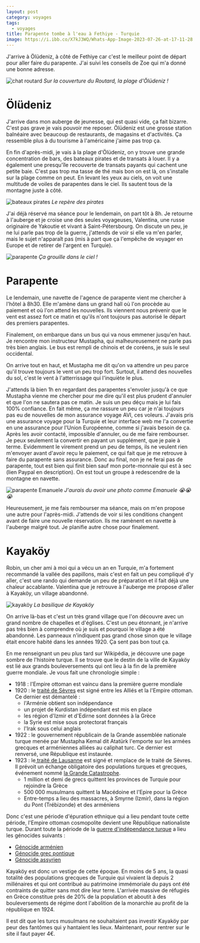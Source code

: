 ```yaml
---
layout: post
category: voyages
tags:
  - voyages
title: Parapente tombe à l'eau à Fethiye - Turquie
image: https://i.ibb.co/X7kJ3WQ/Whats-App-Image-2023-07-26-at-17-11-28.jpg
---
```


J'arrive à Ölüdeniz, à côté de Fethiye car c'est le meilleur point de départ pour aller faire du parapente. J'ai suivi les conseils de Zoe qui m'a donné une bonne adresse.

![chat routard](https://i.ibb.co/X7kJ3WQ/Whats-App-Image-2023-07-26-at-17-11-28.jpg)
_Sur la couverture du Routard, la plage d'Ölüdeniz !_

<!--more-->
# Ölüdeniz

J'arrive dans mon auberge de jeunesse, qui est quasi vide, ça fait bizarre. C'est pas grave je vais pouvoir me reposer. Ölüdeniz est une grosse station balnéaire avec beaucoup de restaurants, de magasins et d'activités. Ça ressemble plus à du tourisme à l'américaine j'aime pas trop ça.

En fin d'après-midi, je vais à la plage d'Ölüdeniz, on y trouve une grande concentration de bars, des bateaux pirates et de transats à louer. Il y a également une presqu'île recouverte de transats payants qui cachent une petite baie. C'est pas trop ma tasse de thé mais bon on est là, on s'installe sur la plage comme on peut. En levant les yeux au ciels, on voit une multitude de voiles de parapentes dans le ciel. Ils sautent tous de la montagne juste à côté.

![bateaux pirates](https://i.ibb.co/GMB3PTt/IMG-20230721-185242-yaqa4o-Q10c.jpg)
_Le repère des pirates_

J'ai déjà réservé ma séance pour le lendemain, on part tôt à 8h. Je retourne à l'auberge et je croise une des seules voyageuses, Valentina, une russe originaire de Yakoutie et vivant à Saint-Pétersbourg. On discute un peu, je ne lui parle pas trop de la guerre, j'attends de voir si elle va m'en parler, mais le sujet n'apparaît pas (mis à part que ça l'empêche de voyager en Europe et de retirer de l'argent en Turquie).

![parapente](https://i.ibb.co/rdP1pYX/IMG-20230721-193222-Lyv-Ii6j-V1i.jpg)
_Ça grouille dans le ciel !_

# Parapente

Le lendemain, une navette de l'agence de parapente vient me chercher à l'hôtel à 8h30. Elle m'amène dans un grand hall où l'on procède au paiement et où l'on attend les nouvelles. Ils viennent nous prévenir que le vent est assez fort ce matin et qu'ils n'ont toujours pas autorisé le départ des premiers parapentes.

Finalement, on embarque dans un bus qui va nous emmener jusqu'en haut. Je rencontre mon instructeur Mustapha, qui malheureusement ne parle pas très bien anglais. Le bus est rempli de chinois et de coréens, je suis le seul occidental. 

On arrive tout en haut, et Mustapha me dit qu'on va attendre un peu parce qu'il trouve toujours le vent un peu trop fort. Surtout, il attend des nouvelles du sol, c'est le vent à l'atterrissage qui l'inquiète le plus.

J'attends là bien 1h en regardant des parapentes s'envoler jusqu'à ce que Mustapha vienne me chercher pour me dire qu'il est plus prudent d'annuler et que l'on ne sautera pas ce matin. Je suis un peu déçu mais je lui fais 100% confiance. En fait même, ça me rassure un peu car je n'ai toujours pas eu de nouvelles de mon assurance voyage AVI, ces voleurs. J'avais pris une assurance voyage pour la Turquie et leur interface web me l'a convertie en une assurance pour l'Union Européenne, comme si j'avais besoin de ça. Après les avoir contacté, impossible d'annuler, ou de me faire rembourser. Je peux seulement la convertir en payant un supplément, que je paie à terme. Evidemment le virement prend un peu de temps, ils ne veulent rien m'envoyer avant d'avoir reçu le paiement, ce qui fait que je me retrouve à faire du parapente sans assurance. Donc au final, non je ne ferai pas de parapente, tout est bien qui finit bien sauf mon porte-monnaie qui est à sec (lien Paypal en description). On est tout un groupe à redescendre de la montagne en navette.

![parapente Emanuele](https://i.ibb.co/kqqZB7K/Whats-App-Image-2023-07-21-at-13-36-52.jpg)
_J'aurais du avoir une photo comme Emanuele 😭😭😭_

Heureusement, je me fais rembourser ma séance, mais on m'en propose une autre pour l'après-midi. J'attends de voir si les conditions changent avant de faire une nouvelle réservation. Ils me ramènent en navette à l'auberge malgré tout. Je planifie autre chose pour finalement.

# Kayaköy

Robin, un cher ami à moi qui a vécu un an en Turquie, m'a fortement recommandé la vallée des papillons, mais c'est en fait un peu compliqué d'y aller, c'est une rando qui demande un peu de préparation et il fait déjà une chaleur accablante. Valentina que je retrouve à l'auberge me propose d'aller à Kayaköy, un village abandonné.

![kayaköy](https://i.ibb.co/44zZCdP/IMG-20230722-140047-gt7-AJQGv1-R.jpg)
_La basilique de Kayaköy_

On arrive là-bas et c'est un très grand village que l'on découvre avec un grand nombre de chapelles et d'églises. C'est un peu étonnant, je n'arrive pas très bien à comprendre où je suis et pourquoi le village a été abandonné. Les panneaux n'indiquent pas grand chose sinon que le village était encore habité dans les années 1920.  Ça sent pas bon tout ça.

En me renseignant un peu plus tard sur Wikipédia, je découvre une page sombre de l'histoire turque. Il se trouve que le destin de la ville de Kayaköy est lié aux grands bouleversements qui ont lieu à la fin de la première guerre mondiale. Je vous fait une chronologie simple :

- 1918 : l'Empire ottoman est vaincu dans la première guerre mondiale
- 1920 : le [traité de Sèvres](https://fr.wikipedia.org/wiki/Trait%C3%A9_de_S%C3%A8vres) est signé entre les Alliés et la l'Empire ottoman. Ce dernier est démantelé :
	- l'Arménie obtient son indépendance
	- un projet de Kurdistan indépendant est mis en place
	- les région d'Izmir et d'Edirne sont données à la Grèce
	- la Syrie est mise sous protectorat français
	- l'Irak sous celui anglais
- 1922 : le gouvernement républicain de la Grande assemblée nationale turque menée par Mustapha Kemal dit Atatürk l'emporte sur les armées grecques et arméniennes alliées au caliphat turc. Ce dernier est renversé, une République est instaurée.
- 1923 : le[ traité de Lausanne](https://fr.wikipedia.org/wiki/Trait%C3%A9_de_Lausanne_(1923)) est signé et remplace de le traité de Sèvres. Il prévoit un échange obligatoire des populations turques et grecques, événement nommé [la Grande Catastrophe](https://fr.wikipedia.org/wiki/Grande_Catastrophe).
	- 1 million et demi de grecs quittent les provinces de Turquie pour rejoindre la Grèce
	- 500 000 musulmans quittent la Macédoine et l'Epire pour la Grèce
	- Entre-temps a lieu des massacres, à Smyrne (Izmir), dans la région du Pont (Trébizonde) et des arméniens

Donc c'est une période d'épuration ethnique qui a lieu pendant toute cette période, l'Empire ottoman cosmopolite devient une République nationaliste turque. Durant toute la période de la [guerre d'indépendance turque](https://fr.wikipedia.org/wiki/Guerre_d%27ind%C3%A9pendance_turque) a lieu les génocides suivants :
- [Génocide arménien](https://fr.wikipedia.org/wiki/G%C3%A9nocide_arm%C3%A9nien "Génocide arménien")
- [Génocide grec pontique](https://fr.wikipedia.org/wiki/G%C3%A9nocide_grec_pontique "Génocide grec pontique")
- [Génocide assyrien](https://fr.wikipedia.org/wiki/G%C3%A9nocide_assyrien "Génocide assyrien")

Kayaköy est donc un vestige de cette époque. En moins de 5 ans, la quasi totalité des populations grecques de Turquie qui vivaient là depuis 2 millénaires et qui ont contribué au patrimoine immémoriale du pays ont été contraints de quitter sans mot dire leur terre. L'arrivée massive de réfugiés en Grèce constitue près de 20% de la population et aboutit à des bouleversements de régime dont l'abolition de la monarchie au profit de la république en 1924.

Il est dit que les turcs musulmans ne souhaitaient pas investir Kayaköy par peur des fantômes qui y hantaient les lieux. Maintenant, pour rentrer sur le site il faut payer 4€.



